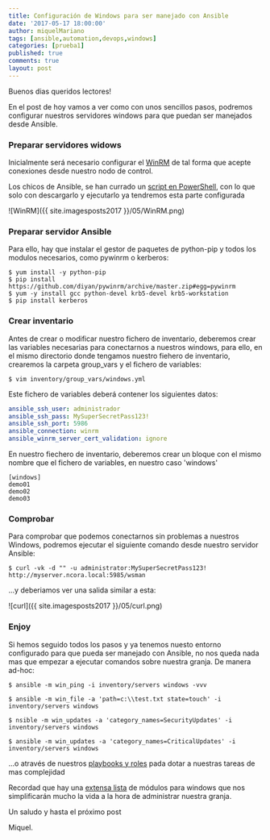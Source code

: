 ```yaml
---
title: Configuración de Windows para ser manejado con Ansible
date: '2017-05-17 18:00:00'
author: miquelMariano
tags: [ansible,automation,devops,windows]
categories: [prueba1]
published: true
comments: true
layout: post
---
```


Buenos dias queridos lectores!

En el post de hoy vamos a ver como con unos sencillos pasos, podremos configurar nuestros servidores windows para que puedan ser manejados desde Ansible.

### Preparar servidores widows

Inicialmente será necesario configurar el [WinRM](https://msdn.microsoft.com/en-us/library/aa384426%28v=vs.85%29.aspx?f=255&MSPPError=-2147217396
) de tal forma que acepte conexiones desde nuestro nodo de control.

Los chicos de Ansible, se han currado un [script en PowerShell](https://raw.githubusercontent.com/ansible/ansible/devel/examples/scripts/ConfigureRemotingForAnsible.ps1), con lo que solo con descargarlo y ejecutarlo ya tendremos esta parte configurada 

![WinRM]({{ site.imagesposts2017 }}/05/WinRM.png)

### Preparar servidor Ansible

Para ello, hay que instalar el gestor de paquetes de python-pip y todos los modulos necesarios, como pywinrm o kerberos:

```ssh
$ yum install -y python-pip
$ pip install https://github.com/diyan/pywinrm/archive/master.zip#egg=pywinrm
$ yum -y install gcc python-devel krb5-devel krb5-workstation
$ pip install kerberos
```

### Crear inventario

Antes de crear o modificar nuestro fichero de inventario, deberemos crear las variables necesarias para conectarnos a nuestros windows, para ello, en el mismo directorio donde tengamos nuestro fiehero de inventario, crearemos la carpeta group_vars y el fichero de variables:

```ssh
$ vim inventory/group_vars/windows.yml
```

Este fichero de variables deberá contener los siguientes datos:

```yaml
ansible_ssh_user: administrador
ansible_ssh_pass: MySuperSecretPass123!
ansible_ssh_port: 5986
ansible_connection: winrm
ansible_winrm_server_cert_validation: ignore
```

En nuestro fiechero de inventario, deberemos crear un bloque con el mismo nombre que el fichero de variables, en nuestro caso 'windows'

```
[windows]
demo01
demo02
demo03
```

### Comprobar

Para comprobar que podemos conectarnos sin problemas a nuestros Windows, podremos ejecutar el siguiente comando desde nuestro servidor Ansible:

```ssh
$ curl -vk -d "" -u administrator:MySuperSecretPass123! http://myserver.ncora.local:5985/wsman
```
...y deberiamos ver una salida similar a esta:

![curl]({{ site.imagesposts2017 }}/05/curl.png)

### Enjoy

Si hemos seguido todos los pasos y ya tenemos nuesto entorno configurado para que pueda ser manejado con Ansible, no nos queda nada mas que empezar a ejecutar comandos sobre nuestra granja. De manera ad-hoc:

```ssh
$ ansible -m win_ping -i inventory/servers windows -vvv

$ ansible -m win_file -a 'path=c:\\test.txt state=touch' -i inventory/servers windows

$ nsible -m win_updates -a 'category_names=SecurityUpdates' -i inventory/servers windows

$ ansible -m win_updates -a 'category_names=CriticalUpdates' -i inventory/servers windows
```

...o através de nuestros [playbooks y roles](https://miquelmariano.github.io/2017/04/roles-y-playbooks-Ansible/) pada dotar a nuestras tareas de mas complejidad

Recordad que hay una [extensa lista](http://docs.ansible.com/ansible/list_of_windows_modules.html) de módulos para windows que nos simplificarán mucho la vida a la hora de administrar nuestra granja.

Un saludo y hasta el próximo post

Miquel.